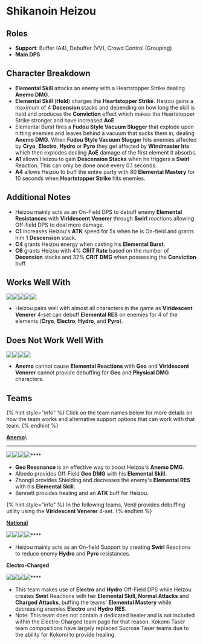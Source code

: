 # Shikanoin Heizou

## Roles

* **Support**: Buffer (A4), Debuffer (VV), Crowd Control (Grouping)
* **Main DPS**

## Character Breakdown

* **Elemental Skill** attacks an enemy with a Heartstopper Strike dealing **Anemo DMG**.
* **Elemental Skill** (**Hold**) charges the **Heartstopper Strike**. Heizou gains a maximum of 4 **Decension** stacks and depending on how long the skill is held and produces the **Conviction** effect which makes the Heartstopper Strike stronger and have increased **AoE**.
* Elemental Burst fires a **Fudou Style Vacuum Slugger** that explode upon hitting enemies and leaves behind a vacuum that sucks them in, dealing **Anemo** **DMG**. When **Fudou Style Vacuum Slugger** hits enemies affected by **Cryo**, **Electro**, **Hydro** or **Pyro** they get affected by **Windmaster Iris** which then explodes dealing **AoE** damage of the first element it absorbs.
* **A1** allows Heizou to gain **Descension Stacks** when he triggers a **Swirl** Reaction. This can only be done once every 0.1 seconds.
* **A4** allows Heizou to buff the entire party with 80 **Elemental Mastery** for 10 seconds when **Heartstopper Strike** hits enemies.

## **Additional Notes**

* Heizou mainly acts as an On-Field DPS to debuff enemy **Elemental Resistances** with **Viridescent Venerer** through **Swirl** reactions allowing Off-field DPS to deal more damage.
* **C1** increases Heizou's **ATK** speed for 5s when he is On-field and grants him 1 **Descension** stack.
* **C4** grants Heizou energy when casting his **Elemental Burst**.
* **C6** grants Heizou with 4% **CRIT Rate** based on the number of **Decension** stacks and 32% **CRIT DMG** when possessing the **Conviction** buff.

## Works Well With

![](../../.gitbook/assets/ui\_icon\_anemo.webp)![](../../.gitbook/assets/ui\_icon\_pyro.webp)![](../../.gitbook/assets/ui\_icon\_hydro.webp)![](../../.gitbook/assets/ui\_icon\_cryo.webp)![](../../.gitbook/assets/ui\_icon\_electro.webp)

* Heizou pairs well with almost all characters in the game as **Viridescent Venerer** 4-set can debuff **Elemental RES** on enemies for 4 of the elements (**Cryo**, **Electro**, **Hydro**, and **Pyro**).

## Does Not Work Well With

![](../../.gitbook/assets/ui\_icon\_geo.webp)![](../../.gitbook/assets/ui\_avataricon\_eula.png)![](../../.gitbook/assets/ui\_avataricon\_razor.png)![](../../.gitbook/assets/ui\_avataricon\_xinyan.png)

* **Anemo** cannot cause **Elemental Reactions** with **Geo** and **Viridescent Venerer** cannot provide debuffing for **Geo** and **Physical DMG** characters.

## Teams

{% hint style="info" %}
Click on the team names below for more details on how the team works and alternative support options that can work with that team.
{% endhint %}

****[**Anemo**](../../teams/anemo.md)****\
****

****![](../../.gitbook/assets/ui\_avataricon\_heizou.png)****![](../../.gitbook/assets/ui\_avataricon\_bennett.png)****![](../../.gitbook/assets/ui\_avataricon\_albedo.png)****![](../../.gitbook/assets/ui\_avataricon\_zhongli.png)****

* **Geo Resonance** is an effective way to boost Heizou's **Anemo DMG**.
* Albedo provides Off-Field **Geo DMG** with his **Elemental Skill.**
* Zhongli provides Shielding and decreases the enemy's **Elemental RES** with his **Elemental Skill.**
* Bennett provides healing and an **ATK** buff for Heizou.

{% hint style="info" %}
In the following teams, Venti provides debuffing utility using the **Viridescent Venerer** 4-set.
{% endhint %}

****[**National**](../../teams/national.md)****

****![](../../.gitbook/assets/ui\_avataricon\_heizou.png)****![](../../.gitbook/assets/ui\_avataricon\_xiangling.png)****![](../../.gitbook/assets/ui\_avataricon\_xingqiu.png)****![](../../.gitbook/assets/ui\_avataricon\_bennett.png)****

* Heizou mainly acts as an On-field Support by creating **Swirl** Reactions to reduce enemy **Hydro** and **Pyro** resistances.

**Electro-Charged**

****![](../../.gitbook/assets/ui\_avataricon\_heizou.png)****![](../../.gitbook/assets/ui\_avataricon\_beidou.png)****![](../../.gitbook/assets/ui\_avataricon\_xingqiu.png)****![](../../.gitbook/assets/ui\_avataricon\_fischl.png)****

* This team makes use of **Electro** and **Hydro** Off-Field DPS while Heizou creates **Swirl** Reactions with her **Elemental Skill, Normal Attacks** and **Charged Attacks**, buffing the teams' **Elemental Mastery** while decreasing enemies **Electro** and **Hydro** **RES**.
* Note: This team does not contain a dedicated healer and is not included within the Electro-Charged team page for that reason. Kokomi Taser team compositions have largely replaced Sucrose Taser teams due to the ability for Kokomi to provide healing.
